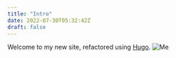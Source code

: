 ```yaml
---
title: "Intro"
date: 2022-07-30T05:32:42Z
draft: false 
---
```



Welcome to my new site, refactored using [Hugo](gohugo.io).
![Me](/me.jpg)

